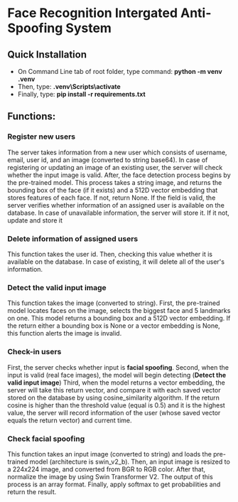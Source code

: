 # Face Recognition Intergated Anti-Spoofing System
## Quick Installation
- On Command Line tab of root folder, type command: **python -m venv .venv**
- Then, type: **.venv\Scripts\activate**
- Finally, type: **pip install -r requirements.txt**

## Functions:

### Register new users 
The server takes information from a new user which consists of username, email, user id, and an image (converted to string base64).
In case of registering or updating an image of an existing user, the server will check whether the input image is valid. 
After, the face detection process begins by the pre-trained model. This process takes a string image, and returns the bounding box of the face (if it exists) and a 512D vector embedding that stores features of each face. If not, return None. 
If the field is valid, the server verifies whether information of an assigned user is available on the database. In case of unavailable information, the server will store it. If it not, update and store it 

### Delete information of assigned users
This function takes the user id. Then, checking this value whether it is available on the database. In case of existing, it will delete all of the user's information.

### Detect the valid input image
This function takes the image (converted to string). First, the pre-trained model locates faces on the image,  selects the biggest face and 5 landmarks on one. This model returns a bounding box and a 512D vector embedding.
If the return either a bounding box is None or a vector embedding is None, this function alerts the image is invalid.

### Check-in users
First, the server checks whether input is **facial spoofing**.
Second, when the input is valid (real face images), the model will begin detecting (**Detect the valid input image**)
Third, when the model returns a vector embedding, the server will take this return vector, and compare it with each saved vector stored on the database by using cosine_similarity algorithm. If the return cosine is higher than the threshold value (equal is 0.5) and it is the highest value, the server will record information of the user (whose saved vector equals the return vector) and current time.

### Check facial spoofing
This function takes an input image (converted to string) and loads the  pre-trained model (architecture is swin_v2_b). 
Then, an input image is resized to a 224x224 image, and converted from BGR to RGB color. After that, normalize the image by using Swin Transformer V2. The output of this process is an array format.
Finally, apply softmax to get probabilities and return the result.

